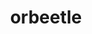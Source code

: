---
id: 826
title: orbeetle
types: [bug,psychic]
image: https://raw.githubusercontent.com/PokeAPI/sprites/master/sprites/pokemon/826.png
---